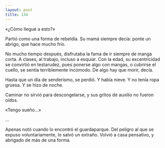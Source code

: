 ```yaml
---
layout: post
title: 134
---
```


«¿Cómo llegué a esto?»

Partió como una forma de rebeldía. Su mamá siempre decía: ponte un abrigo, que hace mucho frío.

No mucho tiempo después, disfrutaba la fama de ir siempre de manga corta. A clases, al trabajo, incluso a esquiar. Con la edad, su excentricidad se convirtió en testarudez, pues ponerse algo con mangas, o cubrirse el cuello, se sentía terriblemente incómodo. De algo hay que morir, decía.

Hasta que un día de senderismo, se perdió. Y había nieve. Y no tenía ropa gruesa. Y se hizo de noche.

Caminar no sirvió para descongelarse, y sus gritos de auxilio no fueron oídos.

«Tengo sueño...»

...

Apenas notó cuando lo encontró el guardaparque. Del peligro al que se expuso voluntariamente, lo salvó un extraño. Volvió a casa pensativo, y abrigado de más de una forma.
